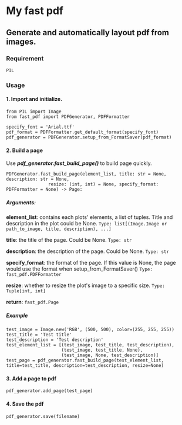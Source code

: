 # My fast pdf

## Generate and automatically layout pdf from images.

### Requirement

`PIL`

### Usage

#### 1. Import and initialize.

    from PIL import Image
    from fast_pdf import PDFGenerator, PDFFormatter

    specify_font = 'Arial.ttf'
    pdf_format = PDFFormatter.get_default_format(specify_font)
    pdf_generator = PDFGenerator.setup_from_FormatSaver(pdf_format)

#### 2. Build a page

Use ***pdf_generator.fast_build_page()*** to build page quickly.

    PDFGenerator.fast_build_page(element_list, title: str = None, description: str = None,
                    resize: (int, int) = None, specify_format: PDFFormatter = None) -> Page:

##### Arguments:

**element_list**: contains each plots' elements, a list of tuples. Title and description in the plot could be None.
`Type: list[(Image.Image or path_to_image, title, description), ...]`

**title**: the title of the page. Could be None. `Type: str`

**description**: the description of the page. Could be None. `Type: str`

**specify_format**: the format of the page. If this value is None, the page would use the format when setup_from_FormatSaver()
`Type: fast_pdf.PDFFormatter`

**resize**: whether to resize the plot's image to a specific size.
`Type: Tuple[int, int]`

**return**: `fast_pdf.Page`

##### Example

    test_image = Image.new('RGB', (500, 500), color=(255, 255, 255))
    test_title = 'Test title'
    test_description = 'Test description'
    test_element_list = [(test_image, test_title, test_description),
                         (test_image, test_title, None),
                         (test_image, None, test_description)]
    test_page = pdf_generator.fast_build_page(test_element_list, title=test_title, description=test_description, resize=None)

#### 3. Add a page to pdf

    pdf_generator.add_page(test_page)

#### 4. Save the pdf

    pdf_generator.save(filename)
